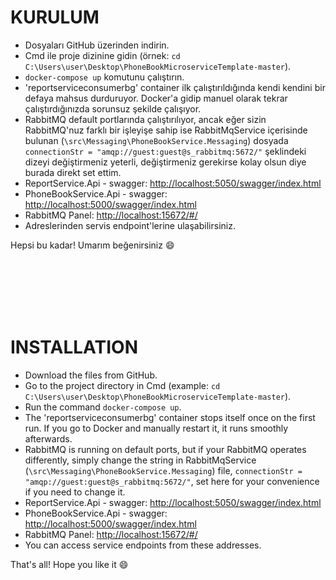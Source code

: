 # KURULUM

- Dosyaları GitHub üzerinden indirin.
- Cmd ile proje dizinine gidin (örnek: `cd C:\Users\user\Desktop\PhoneBookMicroserviceTemplate-master`).
- `docker-compose up` komutunu çalıştırın.
- 'reportserviceconsumerbg' container ilk çalıştırıldığında kendi kendini bir defaya mahsus durduruyor. Docker'a gidip manuel olarak tekrar çalıştırdığınızda sorunsuz şekilde çalışıyor.
- RabbitMQ default portlarında çalıştırılıyor, ancak eğer sizin RabbitMQ'nuz farklı bir işleyişe sahip ise RabbitMqService içerisinde bulunan (`\src\Messaging\PhoneBookService.Messaging`) dosyada `connectionStr = "amqp://guest:guest@s_rabbitmq:5672/"` şeklindeki dizeyi değiştirmeniz yeterli, değiştirmeniz gerekirse kolay olsun diye burada direkt set ettim.
- ReportService.Api - swagger: [http://localhost:5050/swagger/index.html](http://localhost:5050/swagger/index.html)
- PhoneBookService.Api - swagger: [http://localhost:5000/swagger/index.html](http://localhost:5000/swagger/index.html)
- RabbitMQ Panel: [http://localhost:15672/#/](http://localhost:15672/#/)
- Adreslerinden servis endpoint'lerine ulaşabilirsiniz.

Hepsi bu kadar! Umarım beğenirsiniz 😄

<br />
<br />
<br />
<br />
<br />

# INSTALLATION

- Download the files from GitHub.
- Go to the project directory in Cmd (example: `cd C:\Users\user\Desktop\PhoneBookMicroserviceTemplate-master`).
- Run the command `docker-compose up`.
- The 'reportserviceconsumerbg' container stops itself once on the first run. If you go to Docker and manually restart it, it runs smoothly afterwards.
- RabbitMQ is running on default ports, but if your RabbitMQ operates differently, simply change the string in RabbitMqService (`\src\Messaging\PhoneBookService.Messaging`) file, `connectionStr = "amqp://guest:guest@s_rabbitmq:5672/"`, set here for your convenience if you need to change it.
- ReportService.Api - swagger: [http://localhost:5050/swagger/index.html](http://localhost:5050/swagger/index.html)
- PhoneBookService.Api - swagger: [http://localhost:5000/swagger/index.html](http://localhost:5000/swagger/index.html)
- RabbitMQ Panel: [http://localhost:15672/#/](http://localhost:15672/#/)
- You can access service endpoints from these addresses.

That's all! Hope you like it 😄
